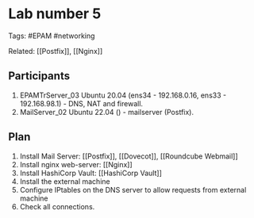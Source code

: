 # Lab number 5
Tags: #EPAM #networking 

Related: [[Postfix]], [[Nginx]]


## Participants

1. EPAMTrServer_03 Ubuntu 20.04 (ens34 - 192.168.0.16, ens33 - 192.168.98.1) - DNS, NAT and firewall.
2. MailServer_02 Ubuntu 22.04 () - mailserver (Postfix).

## Plan

1. Install Mail Server: [[Postfix]], [[Dovecot]], [[Roundcube Webmail]]
2. Install nginx web-server: [[Nginx]]
3. Install HashiCorp Vault: [[HashiCorp Vault]] 
4. Install the external machine
5. Configure IPtables on the DNS server to allow requests from external machine
6. Check all connections.
